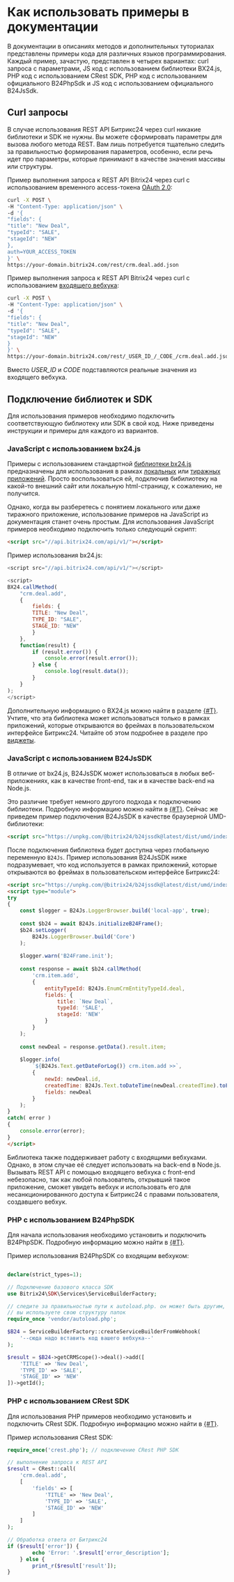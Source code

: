 # Как использовать примеры в документации

В документации в описаниях методов и дополнительных туториалах представлены примеры кода для различных языков программирования. Каждый пример, зачастую, представлен в четырех вариантах: curl запроса с параметрами, JS код с использованием библиотеки BX24.js, PHP код с использованием CRest SDK, PHP код с использованием официального B24PhpSdk и JS код с использованием официального B24JsSdk.

## Curl запросы

В случае использования REST API Битрикс24 через curl никакие библиотеки и SDK не нужны. Вы можете сформировать параметры для вызова любого метода REST. Вам лишь потребуется тщательно следить за правильностью формирования параметров, особенно, если речь идет про параметры, которые принимают в качестве значения массивы или структуры.

Пример выполнения запроса к REST API Bitrix24 через curl с использованием временного access-токена [OAuth 2.0](../settings/oauth/index.md):

```bash
curl -X POST \
-H "Content-Type: application/json" \
-d '{
"fields": {
"title": "New Deal",
"typeId": "SALE",
"stageId": "NEW"
},
auth=YOUR_ACCESS_TOKEN
}' \
https://your-domain.bitrix24.com/rest/crm.deal.add.json
```

Пример выполнения запроса к REST API Bitrix24 через curl с использованием [входящего вебхука](../local-integrations/local-webhooks.md):

```bash
curl -X POST \
-H "Content-Type: application/json" \
-d '{
"fields": {
"title": "New Deal",
"typeId": "SALE",
"stageId": "NEW"
}
}' \
https://your-domain.bitrix24.com/rest/_USER_ID_/_CODE_/crm.deal.add.json
```

Вместо _USER_ID_ и _CODE_ подставляются реальные значения из входящего вебхука.

## Подключение библиотек и SDK

Для использования примеров необходимо подключить соответствующую библиотеку или SDK в свой код. Ниже приведены инструкции и примеры для каждого из вариантов.

### JavaScript с использованием bx24.js

Примеры с использованием стандартной [библиотеки bx24.js](../sdk/bx24-js-sdk/index.md) предназначены для использования в рамках [локальных](../local-integrations/local-apps.md) или [тиражных приложений](../market/index.md). Просто воспользоваться ей, подключив бибилиотеку на какой-то внешний сайт или локальную html-страницу, к сожалению, не получится.

Однако, когда вы разберетесь с понятием локального или даже тиражного приложение, использование примеров на JavaScript из документация станет очень простым. Для использования JavaScript примеров необходимо подключить только следующий скрипт:

```html
<script src="//api.bitrix24.com/api/v1/"></script>
```

Пример использования bx24.js:

```js
<script src="//api.bitrix24.com/api/v1/"></script>

<script>
BX24.callMethod(
    "crm.deal.add",
    {
        fields: {
        TITLE: "New Deal",
        TYPE_ID: "SALE",
        STAGE_ID: "NEW"
        }
    },
    function(result) {
        if (result.error()) {
            console.error(result.error());
        } else {
            console.log(result.data());
        }
    }
);
</script>
```

Дополнительную информацию о BX24.js можно найти в разделе [{#T}](../sdk/bx24-js-sdk/index.md). Учтите, что эта библиотека может использоваться только в рамках приложений, которые открываются во фреймах в пользовательском интерфейсе Битрикс24. Читайте об этом подробнее в разделе про [виджеты](../api-reference/widgets/index.md).

### JavaScript с использованием B24JsSDK

В отличие от bx24.js, B24JsSDK может использоваться в любых веб-приложениях, как в качестве front-end, так и в качестве back-end на Node.js.

Это различие требует немного другого подхода к подключению библиотеки. Подробную информацию можно найти в [{#T}](../sdk/b24jssdk/index.md). Сейчас же приведем пример подключения B24JsSDK в качестве браузерной UMD-библиотеки:

```html
<script src="https://unpkg.com/@bitrix24/b24jssdk@latest/dist/umd/index.min.js"></script>
```

После подключения библиотека будет доступна через глобальную переменную `B24Js`. Пример использования B24JsSDK ниже подразумевает, что код используется в рамках приложений, которые открываются во фреймах в пользовательском интерфейсе Битрикс24:

```html
<script src="https://unpkg.com/@bitrix24/b24jssdk@latest/dist/umd/index.min.js"></script>
<script type="module">
try
{
    const $logger = B24Js.LoggerBrowser.build('local-app', true);
    
    const $b24 = await B24Js.initializeB24Frame();
    $b24.setLogger(
        B24Js.LoggerBrowser.build('Core')
    );
    
    $logger.warn('B24Frame.init');
    
    const response = await $b24.callMethod(
        'crm.item.add',
        {
            entityTypeId: B24Js.EnumCrmEntityTypeId.deal,
            fields: {
                title: `New Deal`,
                typeId: 'SALE',
                stageId: 'NEW'
            }
        }
    );
    
    const newDeal = response.getData().result.item;
    
    $logger.info(
        `${B24Js.Text.getDateForLog()} crm.item.add >>`,
        {
            newId: newDeal.id,
            createdTime: B24Js.Text.toDateTime(newDeal.createdTime).toFormat('HH:mm:ss'),
            fields: newDeal
        }
    );
}
catch( error )
{
    console.error(error);
}
</script>
```

Библиотека также поддерживает работу с входящими вебхуками. Однако, в этом случае её следует использовать на back-end в Node.js. Вызывать REST API с помощью входящего вебхука с front-end небезопасно, так как любой пользователь, открывший такое приложение, сможет увидеть вебхук и использовать его для несанкционированного доступа к Битрикс24 с правами пользователя, создавшего вебхук.

### PHP с использованием B24PhpSDK

Для начала использования необходимо установить и подключить B24PhpSDK. Подробную информацию можно найти в [{#T}](../sdk/b24phpsdk/index.md).

Пример использования B24PhpSDK со входящим вебхуком:

```php

declare(strict_types=1);

// Подключение базового класса SDK
use Bitrix24\SDK\Services\ServiceBuilderFactory;

// следите за правильностью пути к autoload.php. он может быть другим, если
// вы используете свою структуру папок 
require_once 'vendor/autoload.php'; 

$B24 = ServiceBuilderFactory::createServiceBuilderFromWebhook(
    '--сюда надо вставить код вашего вебхука--'
);

$result = $B24->getCRMScope()->deal()->add([
    'TITLE' => 'New Deal',
    'TYPE_ID' => 'SALE',
    'STAGE_ID' => 'NEW'
])->getId();
```

### PHP с использованием CRest SDK

Для использования PHP примеров необходимо установить и подключить CRest SDK. Подробную информацию можно найти в [{#T}](../sdk/crest-php-sdk/index.md).

Пример использования CRest SDK:

```php
require_once('crest.php'); // подключение CRest PHP SDK

// выполнение запроса к REST API
$result = CRest::call(
    'crm.deal.add',
    [
        'fields' => [
            'TITLE' => 'New Deal',
            'TYPE_ID' => 'SALE',
            'STAGE_ID' => 'NEW'
        ]
    ]
);

// Обработка ответа от Битрикс24
if ($result['error']) {
        echo 'Error: '.$result['error_description'];
    } else {
        print_r($result['result']);
}
```
